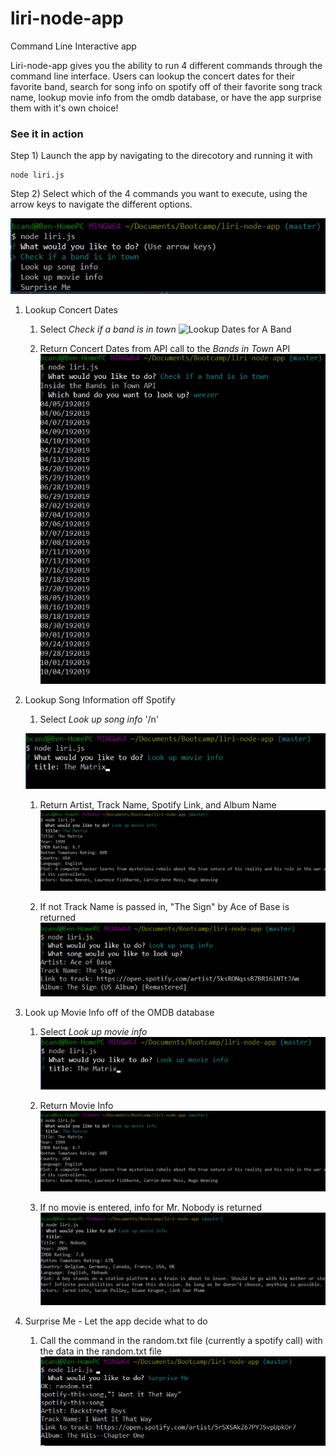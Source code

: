 # liri-node-app
Command Line Interactive app

Liri-node-app gives you the ability to run 4 different commands through the command line interface.  Users can lookup the concert dates for their favorite band, search for song info on spotify off of their favorite song track name, lookup movie info from the omdb database, or have the app surprise them with it's own choice!

### See it in action

Step 1) Launch the app by navigating to the direcotory and running it with
```
node liri.js
```
Step 2) Select which of the 4 commands you want to execute, using the arrow keys to navigate the different options.

![Select a command](images/1-choose_command.jpg)

1. Lookup Concert Dates
    1. Select *Check if a band is in town*
    ![Lookup Dates for A Band](images/2-selecct_band.jpg)

    1. Return Concert Dates from API call to the *Bands in Town* API
    ![Concert Dates Returned](images/5-concert_return.jpg)
1. Lookup Song Information off Spotify
    1. Select *Look up song info* '/n'

    ![Lookup song info](images/3-lookup_song.jpg)
    
    1. Return Artist, Track Name, Spotify Link, and Album Name
    ![Song Return](images/6-song_return.jpg)

    1. If not Track Name is passed in, "The Sign" by Ace of Base is returned
    ![Return The Sign](images/9-song_retrun_the_sign.jpg)
1. Look up Movie Info off of the OMDB database
    1. Select *Look up movie info*
    ![Lookup Movie](images/4-lookup_movie.jpg)

    1. Return Movie Info
    ![Return Movie Info](images/7-movie_return.jpg)

    1. If no movie is entered, info for Mr. Nobody is returned
    ![Return Mr. Nobody](images/8-movie_return_mr_nobody.jpg)
1. Surprise Me - Let the app decide what to do
    1. Call the command in the random.txt file (currently a spotify call) with the data in the random.txt file
    ![surprise me](images/10-surprise_me.jpg)
